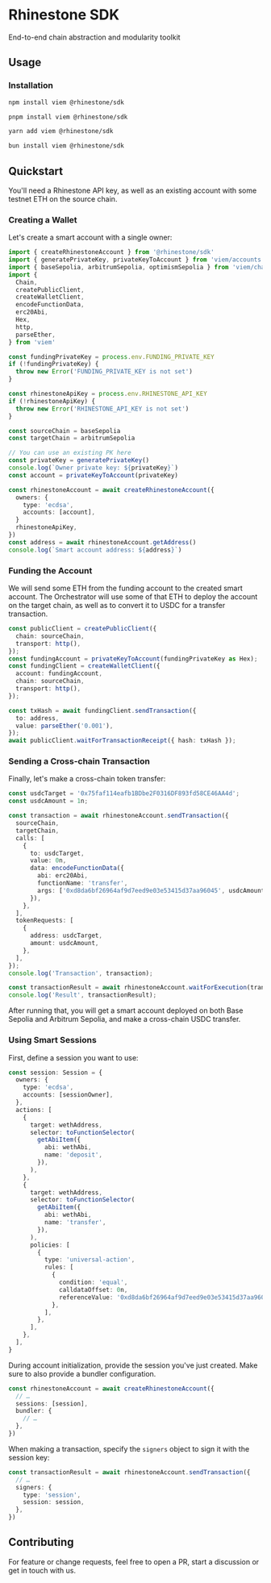# Rhinestone SDK

End-to-end chain abstraction and modularity toolkit

## Usage

### Installation

```bash
npm install viem @rhinestone/sdk
```

```bash
pnpm install viem @rhinestone/sdk
```

```bash
yarn add viem @rhinestone/sdk
```

```bash
bun install viem @rhinestone/sdk
```

## Quickstart

You'll need a Rhinestone API key, as well as an existing account with some testnet ETH on the source chain.

### Creating a Wallet

Let's create a smart account with a single owner:

```ts
import { createRhinestoneAccount } from '@rhinestone/sdk'
import { generatePrivateKey, privateKeyToAccount } from 'viem/accounts'
import { baseSepolia, arbitrumSepolia, optimismSepolia } from 'viem/chains'
import {
  Chain,
  createPublicClient,
  createWalletClient,
  encodeFunctionData,
  erc20Abi,
  Hex,
  http,
  parseEther,
} from 'viem'

const fundingPrivateKey = process.env.FUNDING_PRIVATE_KEY
if (!fundingPrivateKey) {
  throw new Error('FUNDING_PRIVATE_KEY is not set')
}

const rhinestoneApiKey = process.env.RHINESTONE_API_KEY
if (!rhinestoneApiKey) {
  throw new Error('RHINESTONE_API_KEY is not set')
}

const sourceChain = baseSepolia
const targetChain = arbitrumSepolia

// You can use an existing PK here
const privateKey = generatePrivateKey()
console.log(`Owner private key: ${privateKey}`)
const account = privateKeyToAccount(privateKey)

const rhinestoneAccount = await createRhinestoneAccount({
  owners: {
    type: 'ecdsa',
    accounts: [account],
  }
  rhinestoneApiKey,
})
const address = await rhinestoneAccount.getAddress()
console.log(`Smart account address: ${address}`)
```

### Funding the Account

We will send some ETH from the funding account to the created smart account. The Orchestrator will use some of that ETH to deploy the account on the target chain, as well as to convert it to USDC for a transfer transaction.

```ts
const publicClient = createPublicClient({
  chain: sourceChain,
  transport: http(),
});
const fundingAccount = privateKeyToAccount(fundingPrivateKey as Hex);
const fundingClient = createWalletClient({
  account: fundingAccount,
  chain: sourceChain,
  transport: http(),
});

const txHash = await fundingClient.sendTransaction({
  to: address,
  value: parseEther('0.001'),
});
await publicClient.waitForTransactionReceipt({ hash: txHash });
```

### Sending a Cross-chain Transaction

Finally, let's make a cross-chain token transfer:

```ts
const usdcTarget = '0x75faf114eafb1BDbe2F0316DF893fd58CE46AA4d';
const usdcAmount = 1n;

const transaction = await rhinestoneAccount.sendTransaction({
  sourceChain,
  targetChain,
  calls: [
    {
      to: usdcTarget,
      value: 0n,
      data: encodeFunctionData({
        abi: erc20Abi,
        functionName: 'transfer',
        args: ['0xd8da6bf26964af9d7eed9e03e53415d37aa96045', usdcAmount],
      }),
    },
  ],
  tokenRequests: [
    {
      address: usdcTarget,
      amount: usdcAmount,
    },
  ],
});
console.log('Transaction', transaction);

const transactionResult = await rhinestoneAccount.waitForExecution(transaction);
console.log('Result', transactionResult);
```

After running that, you will get a smart account deployed on both Base Sepolia and Arbitrum Sepolia, and make a cross-chain USDC transfer.

### Using Smart Sessions

First, define a session you want to use:

```ts
const session: Session = {
  owners: {
    type: 'ecdsa',
    accounts: [sessionOwner],
  },
  actions: [
    {
      target: wethAddress,
      selector: toFunctionSelector(
        getAbiItem({
          abi: wethAbi,
          name: 'deposit',
        }),
      ),
    },
    {
      target: wethAddress,
      selector: toFunctionSelector(
        getAbiItem({
          abi: wethAbi,
          name: 'transfer',
        }),
      ),
      policies: [
        {
          type: 'universal-action',
          rules: [
            {
              condition: 'equal',
              calldataOffset: 0n,
              referenceValue: '0xd8da6bf26964af9d7eed9e03e53415d37aa96045',
            },
          ],
        },
      ],
    },
  ],
}
```

During account initialization, provide the session you've just created. Make sure to also provide a bundler configuration.

```ts
const rhinestoneAccount = await createRhinestoneAccount({
  // …
  sessions: [session],
  bundler: {
    // …
  },
})
```

When making a transaction, specify the `signers` object to sign it with the session key:

```ts
const transactionResult = await rhinestoneAccount.sendTransaction({
  // …
  signers: {
    type: 'session',
    session: session,
  },
})
```

## Contributing

For feature or change requests, feel free to open a PR, start a discussion or get in touch with us.
